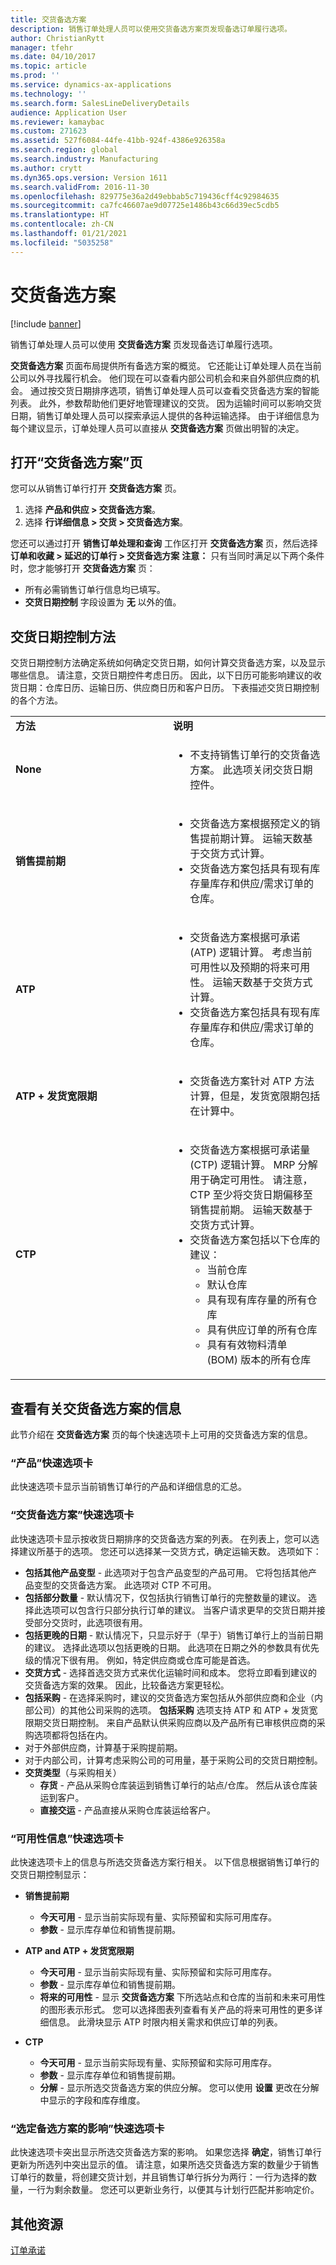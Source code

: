 ```yaml
---
title: 交货备选方案
description: 销售订单处理人员可以使用交货备选方案页发现备选订单履行选项。
author: ChristianRytt
manager: tfehr
ms.date: 04/10/2017
ms.topic: article
ms.prod: ''
ms.service: dynamics-ax-applications
ms.technology: ''
ms.search.form: SalesLineDeliveryDetails
audience: Application User
ms.reviewer: kamaybac
ms.custom: 271623
ms.assetid: 527f6084-44fe-41bb-924f-4386e926358a
ms.search.region: global
ms.search.industry: Manufacturing
ms.author: crytt
ms.dyn365.ops.version: Version 1611
ms.search.validFrom: 2016-11-30
ms.openlocfilehash: 829775e36a2d49ebbab5c719436cff4c92984635
ms.sourcegitcommit: ca7fc46607ae9d07725e1486b43c66d39ec5cdb5
ms.translationtype: HT
ms.contentlocale: zh-CN
ms.lasthandoff: 01/21/2021
ms.locfileid: "5035258"
---
```

# <a name="delivery-alternatives"></a>交货备选方案

[!include [banner](../includes/banner.md)]

销售订单处理人员可以使用 **交货备选方案** 页发现备选订单履行选项。

**交货备选方案** 页面布局提供所有备选方案的概览。 它还能让订单处理人员在当前公司以外寻找履行机会。 他们现在可以查看内部公司机会和来自外部供应商的机会。 通过按交货日期排序选项，销售订单处理人员可以查看交货备选方案的智能列表。 此外，参数帮助他们更好地管理建议的交货。 因为运输时间可以影响交货日期，销售订单处理人员可以探索承运人提供的各种运输选择。 由于详细信息为每个建议显示，订单处理人员可以直接从 **交货备选方案** 页做出明智的决定。

## <a name="open-the-delivery-alternatives-page"></a>打开“交货备选方案”页

您可以从销售订单行打开 **交货备选方案** 页。

1. 选择 **产品和供应 \> 交货备选方案**。
1. 选择 **行详细信息 \> 交货 \> 交货备选方案**。

您还可以通过打开 **销售订单处理和查询** 工作区打开 **交货备选方案** 页，然后选择 **订单和收藏 \> 延迟的订单行 \> 交货备选方案** **注意：** 只有当同时满足以下两个条件时，您才能够打开 **交货备选方案** 页：

- 所有必需销售订单行信息均已填写。
- **交货日期控制** 字段设置为 **无** 以外的值。

## <a name="delivery-date-control-methods"></a>交货日期控制方法

交货日期控制方法确定系统如何确定交货日期，如何计算交货备选方案，以及显示哪些信息。 请注意，交货日期控件考虑日历。 因此，以下日历可能影响建议的收货日期：仓库日历、运输日历、供应商日历和客户日历。 下表描述交货日期控制的各个方法。

<table>
<colgroup>
<col width="50%" />
<col width="50%" />
</colgroup>
<tbody>
<tr class="odd">
<td><strong>方法</strong></td>
<td><strong>说明</strong></td>
</tr>
<tr class="even">
<td><strong>None</strong></td>
<td><ul>
<li>不支持销售订单行的交货备选方案。 此选项关闭交货日期控件。</li>
</ul></td>
</tr>
<tr class="odd">
<td><strong>销售提前期</strong></td>
<td><ul>
<li>交货备选方案根据预定义的销售提前期计算。 运输天数基于交货方式计算。</li>
<li>交货备选方案包括具有现有库存量库存和供应/需求订单的仓库。</li>
</ul></td>
</tr>
<tr class="even">
<td><strong>ATP</strong></td>
<td><ul>
<li>交货备选方案根据可承诺 (ATP) 逻辑计算。 考虑当前可用性以及预期的将来可用性。 运输天数基于交货方式计算。</li>
<li>交货备选方案包括具有现有库存量库存和供应/需求订单的仓库。</li>
</ul></td>
</tr>
<tr class="odd">
<td><strong>ATP + 发货宽限期</strong></td>
<td><ul>
<li>交货备选方案针对 ATP 方法计算，但是，发货宽限期包括在计算中。</li>
</ul></td>
</tr>
<tr class="even">
<td><strong>CTP</strong></td>
<td><ul>
<li>交货备选方案根据可承诺量 (CTP) 逻辑计算。 MRP 分解用于确定可用性。 请注意，CTP 至少将交货日期偏移至销售提前期。 运输天数基于交货方式计算。</li>
<li>交货备选方案包括以下仓库的建议：
<ul>
<li>当前仓库</li>
<li>默认仓库</li>
<li>具有现有库存量的所有仓库</li>
<li>具有供应订单的所有仓库</li>
<li>具有有效物料清单 (BOM) 版本的所有仓库</li>
</ul></li>
</ul></td>
</tr>
</tbody>
</table>

## <a name="view-information-about-delivery-alternatives"></a>查看有关交货备选方案的信息

此节介绍在 **交货备选方案** 页的每个快速选项卡上可用的交货备选方案的信息。

### <a name="the-product-fasttab"></a>“产品”快速选项卡

此快速选项卡显示当前销售订单行的产品和详细信息的汇总。

### <a name="the-delivery-alternatives-fasttab"></a>“交货备选方案”快速选项卡

此快速选项卡显示按收货日期排序的交货备选方案的列表。 在列表上，您可以选择建议所基于的选项。 您还可以选择某一交货方式，确定运输天数。 选项如下：

- **包括其他产品变型** - 此选项对于包含产品变型的产品可用。 它将包括其他产品变型的交货备选方案。 此选项对 CTP 不可用。
- **包括部分数量** - 默认情况下，仅包括执行销售订单行的完整数量的建议。 选择此选项可以包含行只部分执行订单的建议。 当客户请求更早的交货日期并接受部分交货时，此选项很有用。
- **包括更晚的日期** - 默认情况下，只显示好于（早于）销售订单行上的当前日期的建议。 选择此选项以包括更晚的日期。 此选项在日期之外的参数具有优先级的情况下很有用。 例如，特定供应商或仓库可能是首选。
- **交货方式** - 选择首选交货方式来优化运输时间和成本。 您将立即看到建议的交货备选方案的效果。 因此，比较备选方案更轻松。
- **包括采购** - 在选择采购时，建议的交货备选方案包括从外部供应商和企业（内部公司）的其他公司采购的选项。 **包括采购** 选项支持 ATP 和 ATP + 发货宽限期交货日期控制。 来自产品默认供采购应商以及产品所有已审核供应商的采购选项都将包括在内。
- 对于外部供应商，计算基于采购提前期。
- 对于内部公司，计算考虑采购公司的可用量，基于采购公司的交货日期控制。
- **交货类型**（与采购相关）
  - **存货** - 产品从采购仓库装运到销售订单行的站点/仓库。 然后从该仓库装运到客户。
  - **直接交运** - 产品直接从采购仓库装运给客户。

### <a name="the-availability-information-fasttab"></a>“可用性信息”快速选项卡

此快速选项卡上的信息与所选交货备选方案行相关。 以下信息根据销售订单行的交货日期控制显示：

- **销售提前期**
  - **今天可用** - 显示当前实际现有量、实际预留和实际可用库存。
  - **参数** - 显示库存单位和销售提前期。

- **ATP and ATP + 发货宽限期**
  - **今天可用** - 显示当前实际现有量、实际预留和实际可用库存。
  - **参数** - 显示库存单位和销售提前期。
  - **将来的可用性** - 显示 **交货备选方案** 下所选站点和仓库的当前和未来可用性的图形表示形式。 您可以选择图表列查看有关产品的将来可用性的更多详细信息。 此滑块显示 ATP 时限内相关需求和供应订单的列表。

- **CTP**
  - **今天可用** - 显示当前实际现有量、实际预留和实际可用库存。
  - **参数** - 显示库存单位和销售提前期。
  - **分解** - 显示所选交货备选方案的供应分解。 您可以使用 **设置** 更改在分解中显示的字段和库存维度。

### <a name="the-impact-of-selected-alternative-fasttab"></a>“选定备选方案的影响”快速选项卡

此快速选项卡突出显示所选交货备选方案的影响。 如果您选择 **确定**，销售订单行更新为所选列中突出显示的值。 请注意，如果所选交货备选方案的数量少于销售订单行的数量，将创建交货计划，并且销售订单行拆分为两行：一行为选择的数量，一行为剩余数量。 您还可以更新业务行，以便其与计划行匹配并影响定价。

## <a name="additional-resources"></a>其他资源

[订单承诺](delivery-dates-available-promise-calculations.md)
